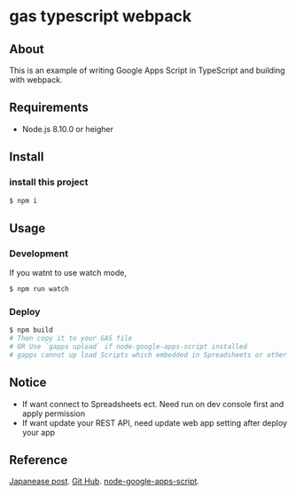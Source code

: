 # gas typescript webpack

## About

This is an example of writing Google Apps Script in TypeScript and building with webpack.

## Requirements

* Node.js 8.10.0 or heigher

## Install
### install this project
```sh
$ npm i
```

## Usage
### Development

If you watnt to use watch mode,

```sh
$ npm run watch
```

### Deploy
```sh
$ npm build
# Then copy it to your GAS file
# OR Use `gapps upload` if node-google-apps-script installed
# gapps cannot up load Scripts which embedded in Spreadsheets or other files
```

## Notice

- If want connect to Spreadsheets ect. Need run on dev console first and apply permission
- If want update your REST API, need update web app setting after deploy your app

## Reference
[Japanease post](https://qiita.com/nsawa/items/96c5300c811856024789).
[Git Hub](https://github.com/naoki-sawada/gas-typescript-webpack.git).
[node-google-apps-script](https://github.com/danthareja/node-google-apps-script).